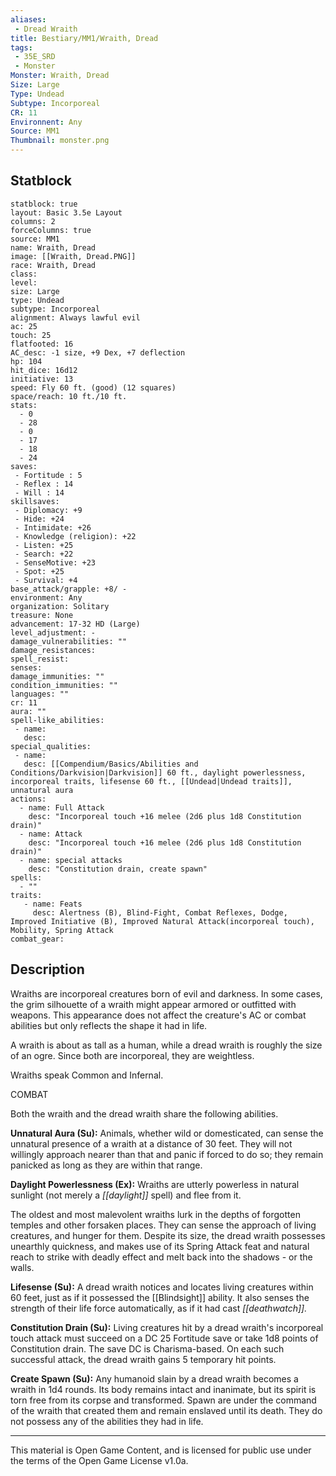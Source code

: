 ```yaml
---
aliases:
 - Dread Wraith
title: Bestiary/MM1/Wraith, Dread
tags: 
 - 35E_SRD
 - Monster
Monster: Wraith, Dread
Size: Large
Type: Undead
Subtype: Incorporeal
CR: 11
Environnent: Any
Source: MM1
Thumbnail: monster.png
---
```


## Statblock

```statblock
statblock: true
layout: Basic 3.5e Layout
columns: 2
forceColumns: true
source: MM1 
name: Wraith, Dread
image: [[Wraith, Dread.PNG]]
race: Wraith, Dread
class: 
level: 
size: Large
type: Undead
subtype: Incorporeal
alignment: Always lawful evil
ac: 25
touch: 25
flatfooted: 16
AC_desc: -1 size, +9 Dex, +7 deflection
hp: 104
hit_dice: 16d12
initiative: 13
speed: Fly 60 ft. (good) (12 squares)
space/reach: 10 ft./10 ft.
stats:
  - 0
  - 28
  - 0
  - 17
  - 18
  - 24
saves:
 - Fortitude : 5
 - Reflex : 14
 - Will : 14
skillsaves:
 - Diplomacy: +9
 - Hide: +24
 - Intimidate: +26
 - Knowledge (religion): +22
 - Listen: +25
 - Search: +22
 - SenseMotive: +23
 - Spot: +25
 - Survival: +4
base_attack/grapple: +8/ -
environment: Any
organization: Solitary
treasure: None
advancement: 17-32 HD (Large)
level_adjustment: -
damage_vulnerabilities: ""
damage_resistances: 
spell_resist: 
senses: 
damage_immunities: ""
condition_immunities: ""
languages: ""
cr: 11
aura: ""
spell-like_abilities:
 - name: 
   desc: 
special_qualities:
 - name:
   desc: [[Compendium/Basics/Abilities and Conditions/Darkvision|Darkvision]] 60 ft., daylight powerlessness, incorporeal traits, lifesense 60 ft., [[Undead|Undead traits]], unnatural aura
actions:
  - name: Full Attack
    desc: "Incorporeal touch +16 melee (2d6 plus 1d8 Constitution drain)"
  - name: Attack
    desc: "Incorporeal touch +16 melee (2d6 plus 1d8 Constitution drain)"
  - name: special attacks
    desc: "Constitution drain, create spawn"
spells:
  - ""
traits:
   - name: Feats
     desc: Alertness (B), Blind-Fight, Combat Reflexes, Dodge, Improved Initiative (B), Improved Natural Attack(incorporeal touch), Mobility, Spring Attack
combat_gear:  
```

## Description



Wraiths are incorporeal creatures born of evil and darkness. In some cases, the grim silhouette of a wraith might appear armored or outfitted with weapons. This appearance does not affect the creature's AC or combat abilities but only reflects the shape it had in life.

A wraith is about as tall as a human, while a dread wraith is roughly the size of an ogre. Since both are incorporeal, they are weightless.

Wraiths speak Common and Infernal.

COMBAT

Both the wraith and the dread wraith share the following abilities.


**Unnatural Aura (Su):** Animals, whether wild or domesticated, can sense the unnatural presence of a wraith at a distance of 30 feet. They will not willingly approach nearer than that and panic if forced to do so; they remain panicked as long as they are within that range.


**Daylight Powerlessness (Ex):** Wraiths are utterly powerless in natural sunlight (not merely a *[[daylight]]* spell) and flee from it.

The oldest and most malevolent wraiths lurk in the depths of forgotten temples and other forsaken places. They can sense the approach of living creatures, and hunger for them. Despite its size, the dread wraith possesses unearthly quickness, and makes use of its Spring Attack feat and natural reach to strike with deadly effect and melt back into the shadows - or the walls.


**Lifesense (Su):** A dread wraith notices and locates living creatures within 60 feet, just as if it possessed the [[Blindsight]] ability. It also senses the strength of their life force automatically, as if it had cast *[[deathwatch]].*


**Constitution Drain (Su):** Living creatures hit by a dread wraith's incorporeal touch attack must succeed on a DC 25 Fortitude save or take 1d8 points of Constitution drain. The save DC is Charisma-based. On each such successful attack, the dread wraith gains 5 temporary hit points.


**Create Spawn (Su):** Any humanoid slain by a dread wraith becomes a wraith in 1d4 rounds. Its body remains intact and inanimate, but its spirit is torn free from its corpse and transformed. Spawn are under the command of the wraith that created them and remain enslaved until its death. They do not possess any of the abilities they had in life.

---

This material is Open Game Content, and is licensed for public use under the terms of the Open Game License v1.0a.
